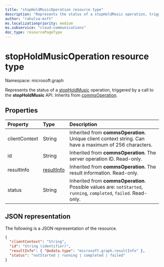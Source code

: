 ```yaml
--- 
title: "stopHoldMusicOperation resource type"
description: "Represents the status of a stopHoldMusic operation, triggered by a call to the stopHoldMusic API."
author: "rahulva-msft"
ms.localizationpriority: medium
ms.subservice: "cloud-communications"
doc_type: resourcePageType
---
```


# stopHoldMusicOperation resource type

Namespace: microsoft.graph

Represents the status of a [stopHoldMusic](../api/participant-stopholdmusic.md) operation, triggered by a call to the **stopHoldMusic** API. Inherits from [commsOperation](commsoperation.md).

## Properties

| Property                       | Type                        | Description                                                                                                                                       |
| :----------------------------- | :---------------------------| :-------------------------------------------------------------------------------------------------------------------------------------------------|
| clientContext                  | String                      | Inherited from **commsOperation**. Unique client context string. Can have a maximum of 256 characters.                                                                               |
| id                             | String                      | Inherited from **commsOperation**. The server operation ID. Read-only.                                                                                            |
| resultInfo                     | [resultInfo](resultinfo.md) | Inherited from **commsOperation**. The result information.  Read-only.                                                                                            |
| status                         | String                      | Inherited from **commsOperation**. Possible values are: `notStarted`, `running`, `completed`, `failed`. Read-only.                                                 |

## JSON representation

The following is a JSON representation of the resource.

<!-- {
  "blockType": "resource",
  "optionalProperties": [

  ],
  "@odata.type": "microsoft.graph.stopHoldMusicOperation"
}-->
```json
{
  "clientContext": "String",
  "id": "String (identifier)",
  "resultInfo": { "@odata.type": "microsoft.graph.resultInfo" },
  "status": "notStarted | running | completed | failed"
}
```